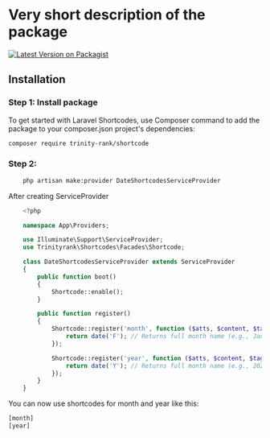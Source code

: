 # Very short description of the package

[![Latest Version on Packagist](https://img.shields.io/packagist/v/trinity-rank/shortcode.svg?style=flat-square)](https://packagist.org/packages/trinityrank/shortcode)

## Installation

### Step 1: Install package

To get started with Laravel Shortcodes, use Composer command to add the package to your composer.json project's dependencies:

```bash
composer require trinity-rank/shortcode
```

### Step 2:
```bash
    php artisan make:provider DateShortcodesServiceProvider
```
After creating ServiceProvider
```php
    <?php

    namespace App\Providers;

    use Illuminate\Support\ServiceProvider;
    use Trinityrank\Shortcodes\Facades\Shortcode;

    class DateShortcodesServiceProvider extends ServiceProvider
    {
        public function boot()
        {
            Shortcode::enable();
        }

        public function register()
        {
            Shortcode::register('month', function ($atts, $content, $tag) {
                return date('F'); // Returns full month name (e.g., January)
            });

            Shortcode::register('year', function ($atts, $content, $tag) {
                return date('Y'); // Returns full month name (e.g., 2024)
            });
        }
    }

```


You can now use shortcodes for month and year like this:

```bash
[month]
[year]
```